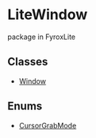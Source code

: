# LiteWindow
package in FyroxLite
## Classes
* [Window](../LiteWindow/Window.md)
## Enums
* [CursorGrabMode](../LiteWindow/CursorGrabMode.md)

